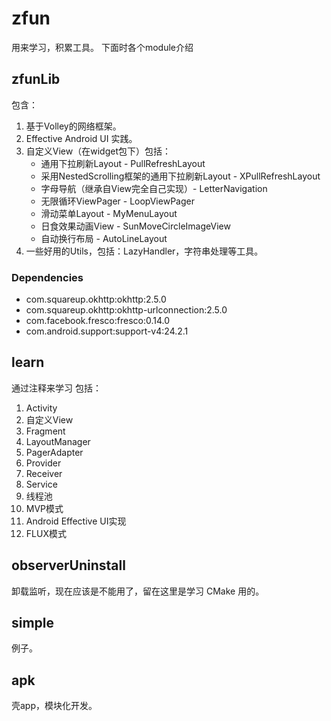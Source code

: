 # zfun
用来学习，积累工具。
下面时各个module介绍

## zfunLib
包含：
1. 基于Volley的网络框架。  
2. Effective Android UI 实践。
3. 自定义View（在widget包下）包括：
   - 通用下拉刷新Layout - PullRefreshLayout
   - 采用NestedScrolling框架的通用下拉刷新Layout - XPullRefreshLayout
   - 字母导航（继承自View完全自己实现）- LetterNavigation
   - 无限循环ViewPager - LoopViewPager
   - 滑动菜单Layout - MyMenuLayout
   - 日食效果动画View - SunMoveCircleImageView
   - 自动换行布局 - AutoLineLayout
4. 一些好用的Utils，包括：LazyHandler，字符串处理等工具。

### Dependencies
- com.squareup.okhttp:okhttp:2.5.0
- com.squareup.okhttp:okhttp-urlconnection:2.5.0
- com.facebook.fresco:fresco:0.14.0
- com.android.support:support-v4:24.2.1

## learn
通过注释来学习
包括：
1. Activity
2. 自定义View
3. Fragment
4. LayoutManager
5. PagerAdapter
6. Provider
7. Receiver
8. Service
9. 线程池
10. MVP模式
11. Android Effective UI实现
12. FLUX模式

## observerUninstall
卸载监听，现在应该是不能用了，留在这里是学习 CMake 用的。

## simple
例子。

## apk
壳app，模块化开发。
